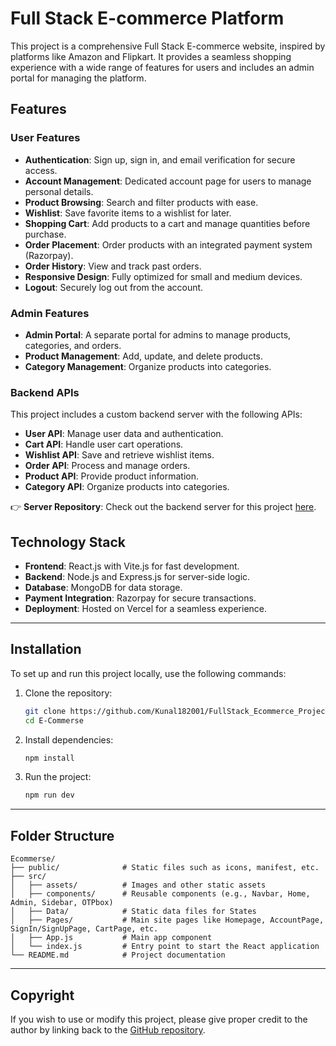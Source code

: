 # Full Stack E-commerce Platform

This project is a comprehensive Full Stack E-commerce website, inspired by platforms like Amazon and Flipkart. It provides a seamless shopping experience with a wide range of features for users and includes an admin portal for managing the platform.

## Features

### User Features
- **Authentication**: Sign up, sign in, and email verification for secure access.
- **Account Management**: Dedicated account page for users to manage personal details.
- **Product Browsing**: Search and filter products with ease.
- **Wishlist**: Save favorite items to a wishlist for later.
- **Shopping Cart**: Add products to a cart and manage quantities before purchase.
- **Order Placement**: Order products with an integrated payment system (Razorpay).
- **Order History**: View and track past orders.
- **Responsive Design**: Fully optimized for small and medium devices.
- **Logout**: Securely log out from the account.

### Admin Features
- **Admin Portal**: A separate portal for admins to manage products, categories, and orders.
- **Product Management**: Add, update, and delete products.
- **Category Management**: Organize products into categories.

### Backend APIs
This project includes a custom backend server with the following APIs:
- **User API**: Manage user data and authentication.
- **Cart API**: Handle user cart operations.
- **Wishlist API**: Save and retrieve wishlist items.
- **Order API**: Process and manage orders.
- **Product API**: Provide product information.
- **Category API**: Organize products into categories.

👉 **Server Repository**: Check out the backend server for this project [here](https://github.com/Kunal182001/FullStack_Ecommerce_Server).

## Technology Stack
- **Frontend**: React.js with Vite.js for fast development.
- **Backend**: Node.js and Express.js for server-side logic.
- **Database**: MongoDB for data storage.
- **Payment Integration**: Razorpay for secure transactions.
- **Deployment**: Hosted on Vercel for a seamless experience.

---

## Installation

To set up and run this project locally, use the following commands:

1. Clone the repository:
   ```bash
   git clone https://github.com/Kunal182001/FullStack_Ecommerce_Project.git
   cd E-Commerse
   ```

2. Install dependencies:
   ```bash
   npm install
   ```

3. Run the project:
   ```bash
   npm run dev
   ```

---

## Folder Structure

```
Ecommerse/
├── public/              # Static files such as icons, manifest, etc.
├── src/
│   ├── assets/          # Images and other static assets
│   ├── components/      # Reusable components (e.g., Navbar, Home, Admin, Sidebar, OTPbox)
│   ├── Data/            # Static data files for States
│   ├── Pages/           # Main site pages like Homepage, AccountPage, SignIn/SignUpPage, CartPage, etc.
│   ├── App.js           # Main app component
│   └── index.js         # Entry point to start the React application
└── README.md            # Project documentation
```

---

## Copyright

If you wish to use or modify this project, please give proper credit to the author by linking back to the [GitHub repository](https://github.com/Kunal182001/FullStack_Ecommerce_Project).

